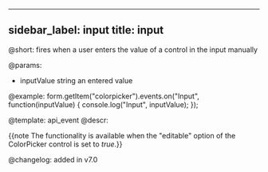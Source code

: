 
---
sidebar_label: input
title: input
---          

@short: fires when a user enters the value of a control in the input manually
 

@params:
- inputValue        string  an entered value


@example:
form.getItem("colorpicker").events.on("Input", function(inputValue) {
    console.log("Input", inputValue);
});


@template: api_event
@descr:

{{note The functionality is available when the "editable" option of the ColorPicker control is set to *true*.}}

@changelog: added in v7.0
